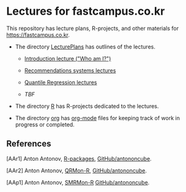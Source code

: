 # Lectures for fastcampus.co.kr

This repository has lecture plans, R-projects, and other materials for https://fastcampus.co.kr.

- The directory [LecturePlans](./LecturePlans) has outlines of the lectures.

  - [Introduction lecture ("Who am I?")](./LecturePlans/WhoAmI.md)
  
  - [Recommendations systems lectures](./LecturePlans/Recommendation-Systems-workflows.md)
  
  - [Quantile Regression lectures](./LecturePlans/Quantile-Regression-workflows.md)

  - *TBF*
  
- The directory [R](./R) has R-projects dedicated to the lectures.

- The directory [org](./org) has [org-mode](https://orgmode.org) files for keeping track of work in progress or completed.

## References

[AAr1] Anton Antonov, 
[R-packages](https://github.com/antononcube/R-packages), 
[GitHub/antononcube](https://github.com/antononcube).

[AAr2] Anton Antonov,
[QRMon-R](https://github.com/antononcube/QRMon-R), 
[GitHub/antononcube](https://github.com/antononcube).

[AAp1] Anton Antonov,
[SMRMon-R](https://github.com/antononcube/R-packages/tree/master/SMRMon-R)
[GitHub/antononcube](https://github.com/antononcube).
